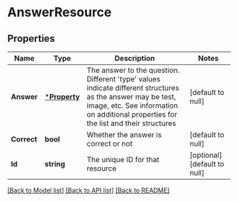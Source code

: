 # AnswerResource

## Properties
Name | Type | Description | Notes
------------ | ------------- | ------------- | -------------
**Answer** | [***Property**](Property.md) | The answer to the question. Different &#39;type&#39; values indicate different structures as the answer may be test, image, etc. See information on additional properties for the list and their structures | [default to null]
**Correct** | **bool** | Whether the answer is correct or not | [default to null]
**Id** | **string** | The unique ID for that resource | [optional] [default to null]

[[Back to Model list]](../README.md#documentation-for-models) [[Back to API list]](../README.md#documentation-for-api-endpoints) [[Back to README]](../README.md)


